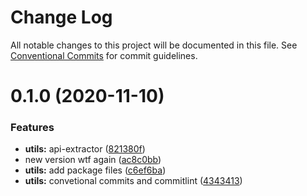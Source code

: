 # Change Log

All notable changes to this project will be documented in this file.
See [Conventional Commits](https://conventionalcommits.org) for commit guidelines.

# 0.1.0 (2020-11-10)


### Features

* **utils:** api-extractor ([821380f](https://github.com/felipecesr/js-ts-monorepos/commit/821380f547c8d757632d3dd024e51ee857270053))
* new version wtf again ([ac8c0bb](https://github.com/felipecesr/js-ts-monorepos/commit/ac8c0bb8a86deec2c20ea10c31b83a73038884f1))
* **utils:** add package files ([c6ef6ba](https://github.com/felipecesr/js-ts-monorepos/commit/c6ef6ba04939c166d27290741b6b9234fc3e7884))
* **utils:** convetional commits and commitlint ([4343413](https://github.com/felipecesr/js-ts-monorepos/commit/434341312ef9c3c31fb04d2f3887bbf751b437b9))
